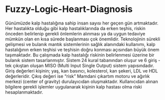 # Fuzzy-Logic-Heart-Diagnosis
Günümüzde kalp hastalığına sahip insan sayısı her geçen gün artmaktadır. Her hastalıkta olduğu gibi kalp hastalıklarında da erken teşhis, riskin önceden belirlenip gerekli önlemlerin alınması ya da uygun tedaviye mümkün olan en kısa sürede başlanması çok önemlidir. Teknolojinin sürekli gelişmesi ve bulanık mantık sistemlerinin sağlık alanındaki kullanımı,  kalp hastalığının erken teşhisi ve teşhisin doğru konması açısından büyük önem taşımaktadır. Bu çalışmada kalp hastalığı riskinin belirlenmesi üzerine bir bulanık sistem tasarlanmıştır. Sistem 24 kural tabanından oluşur ve 6 giriş - tek çıkıştan oluşan MISO (Multi Input Single Output) sistem yapısındadır. Giriş değerleri kişinin; yaş, kan basıncı, kolesterol, kan şekeri, LDL ve HDL değerleridir. Çıkış değeri ise “risk” Mamdani çıkartım motoru ve ağırlık merkezi (center of gravity) durulayıcıdan oluşmaktadır. Kullanıcıdan alınan bilgilere gerekli işlemler uygulanarak kişinin kalp hastası olma riski hesaplanmaktadır.
